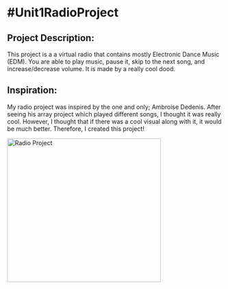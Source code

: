 # #Unit1RadioProject

<h2> Project Description: </h2>
<p> This project is a a virtual radio that contains mostly Electronic Dance Music (EDM). You are able to play music, pause it, 
skip to the next song, and increase/decrease volume. It is made by a really cool dood. </p>

<h2> Inspiration: </h2>
<p> My radio project was inspired by the one and only; Ambroise Dedenis. After seeing his array project which played
different songs, I thought it was really cool. However, I thought that if there was a cool visual along with it, it would be
much better. Therefore, I created this project! </p>

<img src= "http://i.imgur.com/TRijoyP.png" alt="Radio Project" width ="359px" height="336px">
